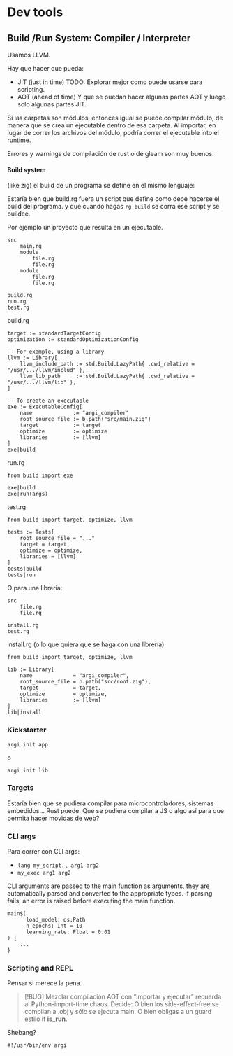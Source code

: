 # Dev tools

## Build /Run System: Compiler / Interpreter

Usamos LLVM.

Hay que hacer que pueda:
- JIT (just in time)
	TODO: Explorar mejor como puede usarse para scripting.
- AOT (ahead of time)
Y que se puedan hacer algunas partes AOT y luego solo algunas partes JIT.

Si las carpetas son módulos, entonces igual se puede compilar módulo, de manera que se crea un ejecutable dentro de esa carpeta. Al importar, en lugar de correr los archivos del módulo, podría correr el ejecutable into el runtime.

Errores y warnings de compilación de rust o de gleam son muy buenos.

#### Build system

(like zig) el build de un programa se define en el mismo lenguaje:

Estaría bien que build.rg fuera un script que define como debe hacerse el build del programa. y que cuando hagas `rg build` se corra ese script y se buildee.

Por ejemplo un proyecto que resulta en un ejecutable.

```
src
	main.rg
	module
		file.rg
		file.rg
	module
		file.rg
		file.rg

build.rg
run.rg
test.rg
```


build.rg
```
target := standardTargetConfig
optimization := standardOptimizationConfig 

-- For example, using a library
llvm := Library[
	llvm_include_path := std.Build.LazyPath{ .cwd_relative = "/usr/.../llvm/includ" },
	llvm_lib_path     := std.Build.LazyPath{ .cwd_relative = "/usr/.../llvm/lib" },
]

-- To create an executable
exe := ExecutableConfig[
	name             := "argi_compiler"
	root_source_file := b.path("src/main.zig")
	target           := target
	optimize         := optimize
	libraries        := [llvm]
]
exe|build
```

run.rg
```
from build import exe

exe|build
exe|run(args)
```

test.rg
```
from build import target, optimize, llvm

tests := Tests[
    root_source_file = "..."
    target = target,
    optimize = optimize,
    libraries = [llvm]
]
tests|build
tests|run
```

O para una librería:

```
src
	file.rg
	file.rg

install.rg
test.rg
```

install.rg (o lo que quiera que se haga con una librería)
```
from build import target, optimize, llvm

lib := Library[
    name             = "argi_compiler",
    root_source_file = b.path("src/root.zig"),
	target           = target,
	optimize         = optimize,
	libraries        := [llvm]
]
lib|install
```

### Kickstarter

```
argi init app
```

o

```
argi init lib
```


### Targets

Estaría bien que se pudiera compilar para microcontroladores, sistemas embedidos... Rust puede.
Que se pudiera compilar a JS o algo así para que permita hacer movidas de web?


### CLI args

Para correr con CLI args:
- `lang my_script.l arg1 arg2`
- `my_exec arg1 arg2`

CLI arguments are passed to the main function as arguments, they are automatically parsed and converted to the appropriate types. If parsing fails, an error is raised before executing the main function.

```
main$(
      load_model: os.Path
      n_epochs: Int = 10
      learning_rate: Float = 0.01
) {
	...
}
```



### Scripting and REPL

Pensar si merece la pena.

> [!BUG]
> Mezclar compilación AOT con “importar y ejecutar” recuerda al Python-import-time chaos. Decide:
> O bien los side-effect‐free se compilan a .obj y sólo se ejecuta main.
> O bien obligas a un guard estilo if __is_run__.


Shebang?

```
#!/usr/bin/env argi
```

